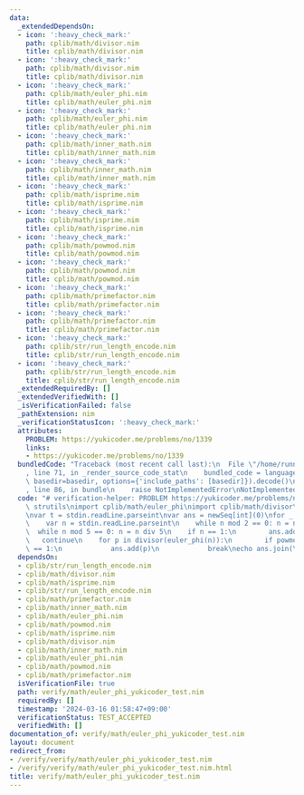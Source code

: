 ```yaml
---
data:
  _extendedDependsOn:
  - icon: ':heavy_check_mark:'
    path: cplib/math/divisor.nim
    title: cplib/math/divisor.nim
  - icon: ':heavy_check_mark:'
    path: cplib/math/divisor.nim
    title: cplib/math/divisor.nim
  - icon: ':heavy_check_mark:'
    path: cplib/math/euler_phi.nim
    title: cplib/math/euler_phi.nim
  - icon: ':heavy_check_mark:'
    path: cplib/math/euler_phi.nim
    title: cplib/math/euler_phi.nim
  - icon: ':heavy_check_mark:'
    path: cplib/math/inner_math.nim
    title: cplib/math/inner_math.nim
  - icon: ':heavy_check_mark:'
    path: cplib/math/inner_math.nim
    title: cplib/math/inner_math.nim
  - icon: ':heavy_check_mark:'
    path: cplib/math/isprime.nim
    title: cplib/math/isprime.nim
  - icon: ':heavy_check_mark:'
    path: cplib/math/isprime.nim
    title: cplib/math/isprime.nim
  - icon: ':heavy_check_mark:'
    path: cplib/math/powmod.nim
    title: cplib/math/powmod.nim
  - icon: ':heavy_check_mark:'
    path: cplib/math/powmod.nim
    title: cplib/math/powmod.nim
  - icon: ':heavy_check_mark:'
    path: cplib/math/primefactor.nim
    title: cplib/math/primefactor.nim
  - icon: ':heavy_check_mark:'
    path: cplib/math/primefactor.nim
    title: cplib/math/primefactor.nim
  - icon: ':heavy_check_mark:'
    path: cplib/str/run_length_encode.nim
    title: cplib/str/run_length_encode.nim
  - icon: ':heavy_check_mark:'
    path: cplib/str/run_length_encode.nim
    title: cplib/str/run_length_encode.nim
  _extendedRequiredBy: []
  _extendedVerifiedWith: []
  _isVerificationFailed: false
  _pathExtension: nim
  _verificationStatusIcon: ':heavy_check_mark:'
  attributes:
    PROBLEM: https://yukicoder.me/problems/no/1339
    links:
    - https://yukicoder.me/problems/no/1339
  bundledCode: "Traceback (most recent call last):\n  File \"/home/runner/.local/lib/python3.10/site-packages/onlinejudge_verify/documentation/build.py\"\
    , line 71, in _render_source_code_stat\n    bundled_code = language.bundle(stat.path,\
    \ basedir=basedir, options={'include_paths': [basedir]}).decode()\n  File \"/home/runner/.local/lib/python3.10/site-packages/onlinejudge_verify/languages/nim.py\"\
    , line 86, in bundle\n    raise NotImplementedError\nNotImplementedError\n"
  code: "# verification-helper: PROBLEM https://yukicoder.me/problems/no/1339\nimport\
    \ strutils\nimport cplib/math/euler_phi\nimport cplib/math/divisor\nimport cplib/math/powmod\n\
    \nvar t = stdin.readLine.parseint\nvar ans = newSeq[int](0)\nfor _ in 0..<t:\n\
    \    var n = stdin.readLine.parseint\n    while n mod 2 == 0: n = n div 2\n  \
    \  while n mod 5 == 0: n = n div 5\n    if n == 1:\n        ans.add(1)\n     \
    \   continue\n    for p in divisor(euler_phi(n)):\n        if powmod(10, p, n)\
    \ == 1:\n            ans.add(p)\n            break\necho ans.join(\"\\n\")\n"
  dependsOn:
  - cplib/str/run_length_encode.nim
  - cplib/math/divisor.nim
  - cplib/math/isprime.nim
  - cplib/str/run_length_encode.nim
  - cplib/math/primefactor.nim
  - cplib/math/inner_math.nim
  - cplib/math/euler_phi.nim
  - cplib/math/powmod.nim
  - cplib/math/isprime.nim
  - cplib/math/divisor.nim
  - cplib/math/inner_math.nim
  - cplib/math/euler_phi.nim
  - cplib/math/powmod.nim
  - cplib/math/primefactor.nim
  isVerificationFile: true
  path: verify/math/euler_phi_yukicoder_test.nim
  requiredBy: []
  timestamp: '2024-03-16 01:58:47+09:00'
  verificationStatus: TEST_ACCEPTED
  verifiedWith: []
documentation_of: verify/math/euler_phi_yukicoder_test.nim
layout: document
redirect_from:
- /verify/verify/math/euler_phi_yukicoder_test.nim
- /verify/verify/math/euler_phi_yukicoder_test.nim.html
title: verify/math/euler_phi_yukicoder_test.nim
---
```

